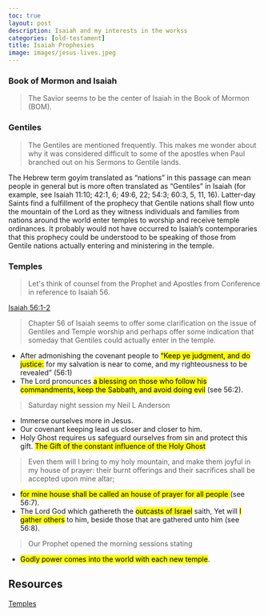 ```yaml
---
toc: true
layout: post
description: Isaiah and my interests in the workss
categories: [old-testament]
title: Isaiah Prophesies
image: images/jesus-lives.jpeg
---
```


### Book of Mormon and Isaiah
> The Savior seems to be the center of Isaiah in the Book of Mormon (BOM).

### Gentiles
> The Gentiles are mentioned frequently.  This makes me wonder about why it was considered difficult to some of the apostles when Paul branched out on his Sermons to Gentile lands.

The Hebrew term goyim translated as “nations” in this passage can mean people in general but is more often translated as “Gentiles” in Isaiah (for example, see Isaiah 11:10; 42:1, 6; 49:6, 22; 54:3; 60:3, 5, 11, 16). Latter-day Saints find a fulfillment of the prophecy that Gentile nations shall flow unto the mountain of the Lord as they witness individuals and families from nations around the world enter temples to worship and receive temple ordinances. It probably would not have occurred to Isaiah’s contemporaries that this prophecy could be understood to be speaking of those from Gentile nations actually entering and ministering in the temple. 

### Temples
> Let's think of counsel from the Prophet and Apostles from Conference in reference to Isaiah 56.

[Isaiah 56:1-2](https://www.churchofjesuschrist.org/study/scriptures/ot/isa/56.1-2,7-8?lang=eng#p1)

> Chapter 56 of Isaiah seems to offer some clarification on the issue of Gentiles and Temple worship and perhaps offer some indication that someday that Gentiles could actually enter in the temple. 
- After admonishing the covenant people to <mark>“Keep ye judgment, and do justice:</mark> for my salvation is near to come, and my righteousness to be revealed” (56:1)
- The Lord pronounces <mark>a blessing on those who follow his commandments, keep the Sabbath, and avoid doing evil</mark> (see 56:2).

> Saturday night session my Neil L Anderson
- Immerse ourselves more in Jesus.
- Our covenant keeping lead us closer and closer to him.  
- Holy Ghost requires us safeguard ourselves from sin and protect this gift.  <mark>The Gift of the constant influence of the Holy Ghost</mark> 

> Even them will I bring to my holy mountain, and make them joyful in my house of prayer: their burnt offerings and their sacrifices shall be accepted upon mine altar;
- <mark>for mine house shall be called an house of prayer for all people </mark> (see 56:7). 
- The Lord God which gathereth the <mark>outcasts of Israel</mark> saith, Yet will <mark>I gather others</mark> to him, beside those that are gathered unto him (see 56:8).

> Our Prophet opened the morning sessions stating
- <mark>Godly power comes into the world with each new temple</mark>.


## Resources
[Temples](https://rsc.byu.edu/eye-faith/isaiah-latter-day-temple)

